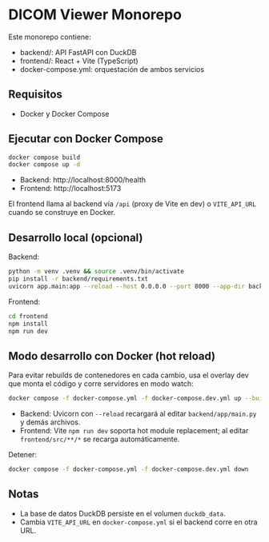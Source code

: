 # DICOM Viewer Monorepo

Este monorepo contiene:
- backend/: API FastAPI con DuckDB
- frontend/: React + Vite (TypeScript)
- docker-compose.yml: orquestación de ambos servicios

## Requisitos
- Docker y Docker Compose

## Ejecutar con Docker Compose

```bash
docker compose build
docker compose up -d
```

- Backend: http://localhost:8000/health
- Frontend: http://localhost:5173

El frontend llama al backend vía `/api` (proxy de Vite en dev) o `VITE_API_URL` cuando se construye en Docker.

## Desarrollo local (opcional)

Backend:
```bash
python -m venv .venv && source .venv/bin/activate
pip install -r backend/requirements.txt
uvicorn app.main:app --reload --host 0.0.0.0 --port 8000 --app-dir backend
```

Frontend:
```bash
cd frontend
npm install
npm run dev
```

## Modo desarrollo con Docker (hot reload)

Para evitar rebuilds de contenedores en cada cambio, usa el overlay dev que monta el código y corre servidores en modo watch:

```bash
docker compose -f docker-compose.yml -f docker-compose.dev.yml up --build
```

- Backend: Uvicorn con `--reload` recargará al editar `backend/app/main.py` y demás archivos.
- Frontend: Vite `npm run dev` soporta hot module replacement; al editar `frontend/src/**/*` se recarga automáticamente.

Detener:
```bash
docker compose -f docker-compose.yml -f docker-compose.dev.yml down
```

## Notas
- La base de datos DuckDB persiste en el volumen `duckdb_data`.
- Cambia `VITE_API_URL` en `docker-compose.yml` si el backend corre en otra URL.
